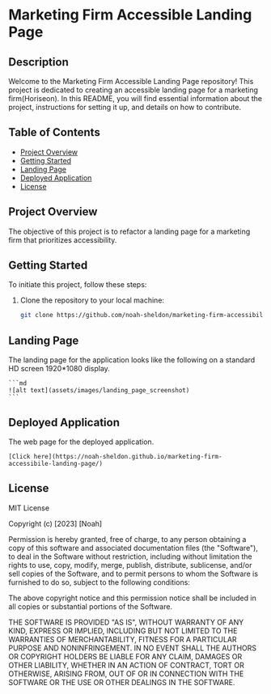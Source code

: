 # Marketing Firm Accessible Landing Page

## Description


Welcome to the Marketing Firm Accessible Landing Page repository! This project is dedicated to creating an accessible landing page for a marketing firm(Horiseon). In this README, you will find essential information about the project, instructions for setting it up, and details on how to contribute.


## Table of Contents

- [Project Overview](#project-overview)
- [Getting Started](#getting-started)
- [Landing Page](#landing-page)
- [Deployed Application](#deployed-application)
- [License](#license)


## Project Overview

The objective of this project is to refactor a landing page for a marketing firm that prioritizes accessibility. 


## Getting Started

To initiate this project, follow these steps:

1. Clone the repository to your local machine:

   ```bash
   git clone https://github.com/noah-sheldon/marketing-firm-accessibile-landing-page.git
   ```


## Landing Page

The landing page for the application looks like the following on a standard HD screen 1920*1080 display.

    ```md
    ![alt text](assets/images/landing_page_screenshot)
    ```

## Deployed Application

The web page for the deployed application.

    [Click here](https://noah-sheldon.github.io/marketing-firm-accessibile-landing-page/)


## License

MIT License

Copyright (c) [2023] [Noah]

Permission is hereby granted, free of charge, to any person obtaining a copy
of this software and associated documentation files (the "Software"), to deal
in the Software without restriction, including without limitation the rights
to use, copy, modify, merge, publish, distribute, sublicense, and/or sell
copies of the Software, and to permit persons to whom the Software is
furnished to do so, subject to the following conditions:

The above copyright notice and this permission notice shall be included in all
copies or substantial portions of the Software.

THE SOFTWARE IS PROVIDED "AS IS", WITHOUT WARRANTY OF ANY KIND, EXPRESS OR
IMPLIED, INCLUDING BUT NOT LIMITED TO THE WARRANTIES OF MERCHANTABILITY,
FITNESS FOR A PARTICULAR PURPOSE AND NONINFRINGEMENT. IN NO EVENT SHALL THE
AUTHORS OR COPYRIGHT HOLDERS BE LIABLE FOR ANY CLAIM, DAMAGES OR OTHER
LIABILITY, WHETHER IN AN ACTION OF CONTRACT, TORT OR OTHERWISE, ARISING FROM,
OUT OF OR IN CONNECTION WITH THE SOFTWARE OR THE USE OR OTHER DEALINGS IN THE
SOFTWARE.